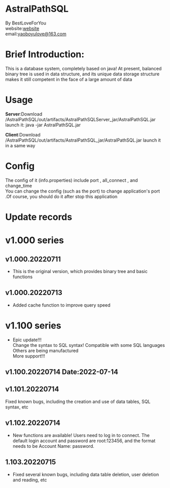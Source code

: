 # AstralPathSQL
   By BestLoveForYou   
      website:[website](http://www.godserver.cn/)   
      email:yaoboyulove@163.com

# Brief Introduction:
  This is a database system, completely based on java!
At present, balanced binary tree is used in data structure, and its unique data storage structure makes it still competent in the face of a large amount of data

# Usage
**Server**:Download /AstralPathSQL/out/artifacts/AstralPathSQLServer_jar/AstralPathSQL.jar  
launch it: java -jar AstralPathSQL.jar   

**Client**:Download /AstralPathSQL/out/artifacts/AstralPathSQL_jar/AstralPathSQL.jar
launch it in a same way

# Config
The config of it (info.properties) include port , all_connect , and change_time   
You can change the config (such as the port) to change application's port .Of course, you should do it after stop this application

# Update records
# v1.000 series
   ## v1.000.20220711   
   - This is the original version, which provides binary tree and basic functions
   
   ## v1.000.20220713
   - Added cache function to improve query speed
  
# v1.100 series
 - Epic update!!!  
  Change the syntax to SQL syntax! Compatible with some SQL languages Others are being manufactured    
  More support!!!   
 ## v1.100.20220714 Date:2022-07-14   
 ## v1.101.20220714   
Fixed known bugs, including the creation and use of data tables, SQL syntax, etc
 ## v1.102.20220714   
- New functions are available! Users need to log in to connect. The default login account and password are root:123456, and the format needs to be
Account Name: password.

 ## 1.103.20220715 
- Fixed several known bugs, including data table deletion, user deletion and reading, etc
                     

